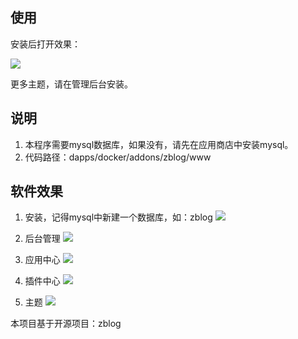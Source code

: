 ## 使用

安装后打开效果：

![](https://i.loli.net/2019/12/03/3Ub4WsBuam1gVKi.png)

更多主题，请在管理后台安装。

## 说明
1. 本程序需要mysql数据库，如果没有，请先在应用商店中安装mysql。 
2. 代码路径：dapps/docker/addons/zblog/www

## 软件效果

1. 安装，记得mysql中新建一个数据库，如：zblog
![](https://i.loli.net/2019/12/03/4ndiFW9p8LZPRoV.png)

2. 后台管理
![](https://i.loli.net/2019/12/03/T5tSqE1VkZeXhCI.png)

3. 应用中心
![](https://i.loli.net/2019/12/03/KriycBkvhS6T2jO.png)

4. 插件中心
![](https://i.loli.net/2019/12/03/tbQMi6rofaBFyUG.png)

5. 主题
![](https://i.loli.net/2019/12/03/NVb1hq9MYGp3WKl.png)

本项目基于开源项目：zblog
    





